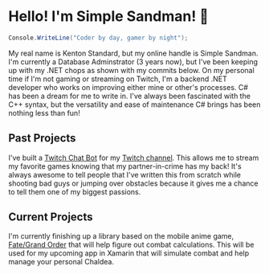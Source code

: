 # Hello! I'm Simple Sandman! 👋
```csharp
Console.WriteLine("Coder by day, gamer by night");
```

My real name is Kenton Standard, but my online handle is Simple Sandman. I'm currently a Database Adminstrator (3 years now), but I've been keeping up with my .NET chops as shown with my commits below. On my personal time if I'm not gaming or streaming on Twitch, I'm a backend .NET developer who works on improving either mine or other's processes. C# has been a dream for me to write in. I've always been fascinated with the C++ syntax, but the versatility and ease of maintenance C# brings has been nothing less than fun!

## Past Projects
I've built a [Twitch Chat Bot](https://github.com/SimpleSandman/TwitchBot) for my [Twitch channel](https://www.twitch.tv/simple_sandman). This allows me to stream my favorite games knowing that my partner-in-crime has my back! It's always awesome to tell people that I've written this from scratch while shooting bad guys or jumping over obstacles because it gives me a chance to tell them one of my biggest passions.

## Current Projects
I'm currently finishing up a library based on the mobile anime game, [Fate/Grand Order](https://fate-go.us/) that will help figure out combat calculations. This will be used for my upcoming app in Xamarin that will simulate combat and help manage your personal Chaldea.

<!--
**SimpleSandman/simplesandman** is a ✨ _special_ ✨ repository because its `README.md` (this file) appears on your GitHub profile.

Here are some ideas to get you started:

- 🔭 I’m currently working on ...
- 🌱 I’m currently learning ...
- 👯 I’m looking to collaborate on ...
- 🤔 I’m looking for help with ...
- 💬 Ask me about ...
- 📫 How to reach me: ...
- 😄 Pronouns: ...
- ⚡ Fun fact: ...
-->
